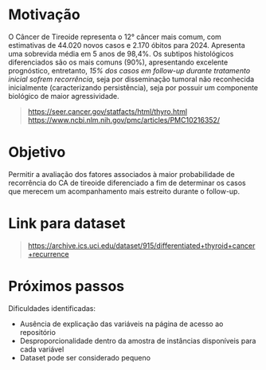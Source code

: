 # Motivação

O Câncer de Tireoide representa o 12° câncer mais comum, com estimativas de 44.020 novos casos e 2.170 óbitos para 2024.
Apresenta uma sobrevida média em 5 anos de 98,4%.
Os subtipos histológicos diferenciados são os mais comuns (90%), apresentando excelente prognóstico, entretanto, *15% dos casos em follow-up durante tratamento inicial sofrem recorrência*, seja por disseminação tumoral não reconhecida inicialmente (caracterizando persistência), seja por possuir um componente biológico de maior agressividade.

> https://seer.cancer.gov/statfacts/html/thyro.html
> https://www.ncbi.nlm.nih.gov/pmc/articles/PMC10216352/

# Objetivo

Permitir a avaliação dos fatores associados à maior probabilidade de recorrência do CA de tireoide diferenciado a fim de determinar os casos que merecem um acompanhamento mais estreito durante o follow-up.

# Link para dataset

> https://archive.ics.uci.edu/dataset/915/differentiated+thyroid+cancer+recurrence

# Próximos passos

Dificuldades identificadas:
- Ausência de explicação das variáveis na página de acesso ao repositório
- Desproporcionalidade dentro da amostra de instâncias disponíveis para cada variável
- Dataset pode ser considerado pequeno
